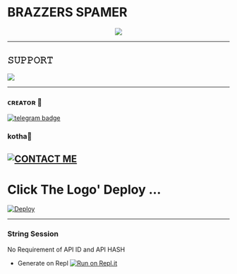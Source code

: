 # BRAZZERS SPAMER

<p align="center">
  <img src="https://telegra.ph/file/2a1774cfde1b011bcb323.jpg">
</p>

-------------------------------------------------

## 𝚂𝚄𝙿𝙿𝙾𝚁𝚃 
                          
<a href="https://t.me/NAVYASUPPORT"><img src="https://img.shields.io/badge/Join-BRAZZERS_SUPPORT%20GROUP-red.svg?logo=Telegram"></a>

-------------------------------------------------
### ᴄʀᴇᴀᴛᴏʀ 🎌

[![telegram badge](https://img.shields.io/badge/PRINCE-30302f?style=for-the-badge&logo=telegram)](https://t.me/rockstar_prince_op)

### kotha🎌

[![CONTACT ME](https://img.shields.io/badge/Telegram-Contact%20Me-informational)](https://t.me/KOTHA_OWN)
-------------------------------------------------

# Click The Logo' Deploy ...

[![Deploy](https://telegra.ph/file/2a1774cfde1b011bcb323.jpg)](https://heroku.com/deploy?template=https://github.com/Navya-Devloper/Brazzers.com)

------------------------------------------------

### String Session
No Requirement of API ID and API HASH

   - Generate on Repl [![Run on Repl.it](https://repl.it/badge/github/Badnam-xD/Brazzers)](https://replit.com/@ItsBadnam/Brazzers)


